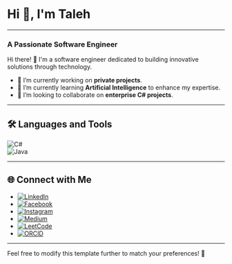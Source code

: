# Hi 👋, I'm Taleh

--------------

### A Passionate Software Engineer

Hi there! 👋 I'm a software engineer dedicated to building innovative solutions through technology. 

- 🔭 I’m currently working on **private projects**.  
- 🌱 I’m currently learning **Artificial Intelligence** to enhance my expertise.  
- 🤝 I’m looking to collaborate on **enterprise C# projects**.

---

## 🛠️ Languages and Tools

![C#](https://img.shields.io/badge/-C%23-239120?style=flat&logo=c-sharp&logoColor=white)  
![Java](https://img.shields.io/badge/-Java-007396?style=flat&logo=java&logoColor=white)

---

## 🌐 Connect with Me

- [![LinkedIn](https://img.shields.io/badge/-LinkedIn-0A66C2?style=flat&logo=linkedin&logoColor=white)](https://www.linkedin.com)  
- [![Facebook](https://img.shields.io/badge/-Facebook-1877F2?style=flat&logo=facebook&logoColor=white)](https://www.facebook.com)  
- [![Instagram](https://img.shields.io/badge/-Instagram-E4405F?style=flat&logo=instagram&logoColor=white)](https://www.instagram.com)  
- [![Medium](https://img.shields.io/badge/-Medium-12100E?style=flat&logo=medium&logoColor=white)](https://medium.com)  
- [![LeetCode](https://img.shields.io/badge/-LeetCode-FFA116?style=flat&logo=leetcode&logoColor=white)](https://leetcode.com)  
- [![ORCID](https://img.shields.io/badge/-ORCID-A6CE39?style=flat&logo=orcid&logoColor=white)](https://orcid.org)  

---

Feel free to modify this template further to match your preferences! 🚀
